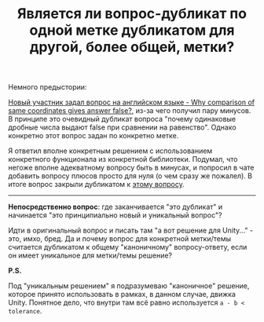 ﻿---
title: "Является ли вопрос-дубликат по одной метке дубликатом для другой, более общей, метки?"
se.owner.user_id: 302909
se.owner.display_name: "RiotBr3aker"
se.owner.link: "https://ru.meta.stackoverflow.com/users/302909/riotbr3aker"
se.link: "https://ru.meta.stackoverflow.com/questions/10194/%d0%af%d0%b2%d0%bb%d1%8f%d0%b5%d1%82%d1%81%d1%8f-%d0%bb%d0%b8-%d0%b2%d0%be%d0%bf%d1%80%d0%be%d1%81-%d0%b4%d1%83%d0%b1%d0%bb%d0%b8%d0%ba%d0%b0%d1%82-%d0%bf%d0%be-%d0%be%d0%b4%d0%bd%d0%be%d0%b9-%d0%bc%d0%b5%d1%82%d0%ba%d0%b5-%d0%b4%d1%83%d0%b1%d0%bb%d0%b8%d0%ba%d0%b0%d1%82%d0%be%d0%bc-%d0%b4%d0%bb%d1%8f-%d0%b4%d1%80%d1%83%d0%b3%d0%be%d0%b9-%d0%b1%d0%be%d0%bb%d0%b5%d0%b5-%d0%be%d0%b1%d1%89%d0%b5%d0%b9-%d0%bc"
se.question_id: 10194
se.post_type: question
se.score: 11
---
<p>Немного предыстории:</p>

<p><a href="https://ru.stackoverflow.com/questions/1085877/%D0%9F%D0%BE%D1%87%D0%B5%D0%BC%D1%83-%D1%81%D1%80%D0%B0%D0%B2%D0%BD%D0%B5%D0%BD%D0%B8%D0%B5-%D0%BE%D0%B4%D0%B8%D0%BD%D0%B0%D0%BA%D0%BE%D0%B2%D1%8B%D1%85-%D1%87%D0%B8%D1%81%D0%B5%D0%BB-%D0%B2%D1%8B%D0%B4%D0%B0%D0%B5%D1%82-false">Новый участник задал вопрос на английском языке - Why comparison of same coordinates gives answer false?</a>, из-за чего получил пару минусов. В принципе это очевидный дубликат вопроса "почему одинаковые дробные числа выдают false при сравнении на равенство". Однако конкретно этот вопрос задан по конкретно метке.</p>

<p>Я ответил вполне конкретным решением с использованием конкретного функционала из конкретной библиотеки. Подумал, что негоже вполне адекватному вопросу быть в минусах, и попросил в чате добавить вопросу плюсов просто для нуля (о чем сразу же пожалел). В итоге вопрос закрыли дубликатом к <a href="https://ru.stackoverflow.com/questions/417453/%D0%92%D1%8B%D1%87%D0%B8%D1%81%D0%BB%D0%B5%D0%BD%D0%B8%D1%8F-%D0%BD%D0%B0-%D1%87%D0%B8%D1%81%D0%BB%D0%B0%D1%85-%D1%81-%D0%BF%D0%BB%D0%B0%D0%B2%D0%B0%D1%8E%D1%89%D0%B5%D0%B9-%D1%82%D0%BE%D1%87%D0%BA%D0%BE%D0%B9-%D0%BD%D0%B5-%D1%80%D0%B0%D0%B1%D0%BE%D1%82%D0%B0%D1%8E%D1%82">этому вопросу</a>.</p>

<hr>

<p><strong>Непосредственно вопрос</strong>: где заканчивается "это дубликат" и начинается "это принципиально новый и уникальный вопрос"?</p>

<p>Идти в оригинальный вопрос и писать там "а вот решение для Unity..." - это, имхо, бред.
Да и почему вопрос для конкретной метки/темы считается дубликатом к общему "каноничному" вопросу-ответу, если он имеет уникальное для метки/темы решение?</p>

<p><strong>P.S.</strong></p>

<p>Под "уникальным решением" я подразумеваю "каноничное" решение, которое принято использовать в рамках, в данном случае, движка Unity. Понятное дело, что внутри там всё равно используется <code>a - b &lt; tolerance</code>.</p>
